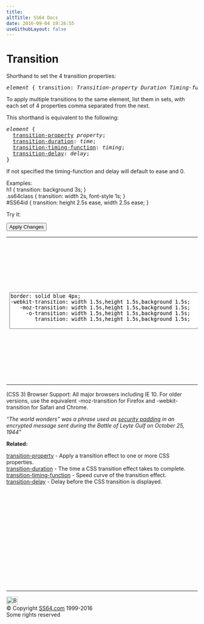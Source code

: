 ```yaml
---
title:
altTitle: SS64 Docs
date: 2016-09-04 19:26:55
useGithubLayout: false
---
```

<!-- #BeginLibraryItem "/Library/head_css.lbi" --><!-- #EndLibraryItem --><h1>Transition</h1>
<p>Shorthand to set the  4 transition properties:</p>
<pre><i>element</i> { transition: <i>Transition-property Duration Timing-function Delay  </i>; }
</pre>
<p>To apply multiple transitions<span class="code"></span> to the same element, list them in sets, with each set of 4 properties comma separated from the next.</p>
<p>This shorthand is equivalent to the following:<br>
</p>
<pre><i>element</i> {
  <a href="transition-property.html">transition-property</a><i> property</i>;
  <a href="transition-duration.html">transition-duration</a>:<i> time</i>;
  <a href="transition-timing-function.html">transition-timing-function</a>: <i>timing</i>;
  <a href="transition-delay.html">transition-delay</a>: <i>delay</i>;
}</pre>
<p>If not specified the  timing-function and delay will default to <span class="code">ease</span> and 0.</p>
<p>Examples:<br>
  <span class="code">h1 { transition: background 3s;  }<br>
    .ss64class { transition: width 2s, font-style 1s; }</span><br>
    <span class="code">#SS64id { transition: height 2.5s ease, width 2.5s ease;  }</span>    <br>
</p>
<p>Try it:</p><input type="button" onclick="ApplyStyle()" value="Apply Changes">
<table>
  <tbody><tr>
    <td><textarea name="tryit" id="trycode" cols="60" rows="6" onfocus="this.style.background='#fff';" onblur="this.style.background='#eee';" tabindex="1">border: solid blue 4px;
-webkit-transition: width 1.5s,height 1.5s,background 1.5s;
   -moz-transition: width 1.5s,height 1.5s,background 1.5s;
     -o-transition: width 1.5s,height 1.5s,background 1.5s;
        transition: width 1.5s,height 1.5s,background 1.5s;
</textarea></td>
    <td><div id="tryresult">This sample has a MouseOver / :hover style that changes the <span class="code">height</span> and <span class="code">width</span> and adds a red <span class="code">background</span>. <br>
{width: 500px; height: 300px; background: red;}<br>
Reload the page to restart.</div></td>
  </tr>
</tbody></table>
<p>(CSS 3) Browser Support:  All major browsers including IE 10. For older versions, use the equivalent <span class="code">-moz-transition</span> for Firefox and <span class="code">-webkit-transition</span> for Safari and Chrome.</p>
<p class="quote"><i>“The world wonders” was a phrase used as <a href="http://en.wikipedia.org/wiki/The_world_wonders">security padding</a> in an encrypted message sent during the Battle of Leyte Gulf  on October 25, 1944”</i></p><p><b>Related:</b></p>
<p><a href="transition-property.html">transition-property</a> - Apply a transition effect to one or more CSS properties.<br>
<a href="transition-duration.html">transition-duration</a> - The time a CSS transition effect takes to complete.<br>
<a href="transition-timing-function.html">transition-timing-function</a> - Speed curve of the transition effect.<br>
<a href="transition-delay.html">transition-delay</a> - Delay before  the CSS transition  is displayed.</p><!-- #BeginLibraryItem "/Library/foot_css.lbi" --><p>
<!-- CSS -->
<ins class="adsbygoogle" style="display:inline-block;width:300px;height:250px" data-ad-client="ca-pub-6140977852749469" data-ad-slot="2739097502"></ins>
<script>
(adsbygoogle = window.adsbygoogle || []).push({});
</script></p>
<hr>
<div id="bl" class="footer"><a href="transition.html#"><img src="../images/top.png" width="30" height="22" alt="Back to the Top"></a></div>
<div id="br" class="footer, tagline">© Copyright <a href="http://ss64.com/">SS64.com</a> 1999-2016<br>
Some rights reserved</div><!-- #EndLibraryItem -->
